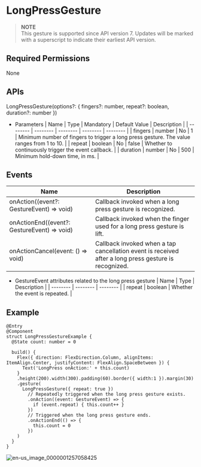 # LongPressGesture


> **NOTE**<br>
> This gesture is supported since API version 7. Updates will be marked with a superscript to indicate their earliest API version.

## Required Permissions

None


## APIs

LongPressGesture(options?: { fingers?: number, repeat?: boolean, duration?: number })

- Parameters
  | Name | Type | Mandatory | Default Value | Description |
  | -------- | -------- | -------- | -------- | -------- |
  | fingers | number | No | 1 | Minimum number of fingers to trigger a long press gesture. The value ranges from 1 to 10. |
  | repeat | boolean | No | false | Whether to continuously trigger the event callback. |
  | duration | number | No | 500 | Minimum hold-down time, in ms. |


## Events

| Name | Description |
| -------- | -------- |
| onAction((event?: GestureEvent) =&gt; void) | Callback invoked when a long press gesture is recognized. |
| onActionEnd((event?: GestureEvent) =&gt; void) | Callback invoked when the finger used for a long press gesture is lift. |
| onActionCancel(event: () =&gt; void) | Callback invoked when a tap cancellation event is received after a long press gesture is recognized. |

- GestureEvent attributes related to the long press gesture
  | Name | Type | Description |
  | -------- | -------- | -------- |
  | repeat | boolean | Whether the event is repeated. |


## Example


```
@Entry
@Component
struct LongPressGestureExample {
  @State count: number = 0

  build() {
    Flex({ direction: FlexDirection.Column, alignItems: ItemAlign.Center, justifyContent: FlexAlign.SpaceBetween }) {
      Text('LongPress onAction:' + this.count)
    }
    .height(200).width(300).padding(60).border({ width:1 }).margin(30)
    .gesture(
      LongPressGesture({ repeat: true })
        // Repeatedly triggered when the long press gesture exists.
        .onAction((event: GestureEvent) => {
          if (event.repeat) { this.count++ }
        })
        // Triggered when the long press gesture ends.
        .onActionEnd(() => {
          this.count = 0
        })
    )
  }
}
```

![en-us_image_0000001257058425](figures/en-us_image_0000001257058425.gif)
